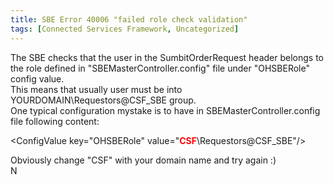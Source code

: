 ```yaml
---
title: SBE Error 40006 "failed role check validation"
tags: [Connected Services Framework, Uncategorized]
---
```

<P>The SBE checks that the user in the SumbitOrderRequest header belongs to the role defined in "SBEMasterController.config" file under "OHSBERole" config value.<BR>This means that usually user must be into YOURDOMAIN\Requestors@CSF_SBE group.<BR>One typical configuration mystake is to have in SBEMasterController.config file following content:</P>
<P>&lt;ConfigValue key="OHSBERole" value="<STRONG><FONT color=#ff0000>CSF</FONT></STRONG>\Requestors@CSF_SBE"/&gt;</P>
<P>Obviously change "CSF" with your domain name and try again :) <BR>N</P>
